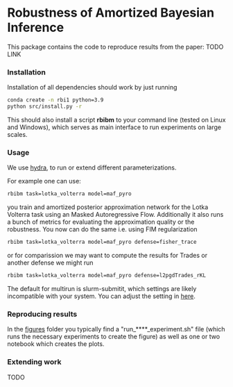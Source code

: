 # **R**obustness of **A**mortized **B**ayesian **I**nference

This package contains the code to reproduce results from the paper: TODO LINK

### Installation

Installation of all dependencies should work by just running
```bash
conda create -n rbi1 python=3.9
python src/install.py -r
```

This should also install a script  **rbibm** to your command line (tested on Linux and Windows), which serves as main interface to run experiments on large scales.

### Usage

We use [hydra](https://hydra.cc/docs/intro/), to run or extend different parameterizations.

For example one can use:
```bash
rbibm task=lotka_volterra model=maf_pyro
```
you train and amortized posterior approximation network for the Lotka Volterra task using an Masked Autoregressive Flow. Additionally it also runs a bunch of metrics for evaluating the approximation quality or the robustness. You now can do the same i.e. using FIM regularization
```bash
rbibm task=lotka_volterra model=maf_pyro defense=fisher_trace
```
or for comparission we may want to compute the results for Trades or another defense we might run
```bash
rbibm task=lotka_volterra model=maf_pyro defense=l2pgdTrades_rKL
```

The default for multirun is slurm-submitit, which settings are likely incompatible with your system. You can adjust the setting in [here](https://github.com/mackelab/robustness_ai/tree/main/src/rbibm/config). 

### Reproducing results

In the [figures](https://github.com/mackelab/robustness_ai/tree/main/figures) folder you typically find a "run_****_experiment.sh" file (which runs the necessary experiments to create the figure) as well as one or two notebook which creates the plots. 

### Extending work

TODO
